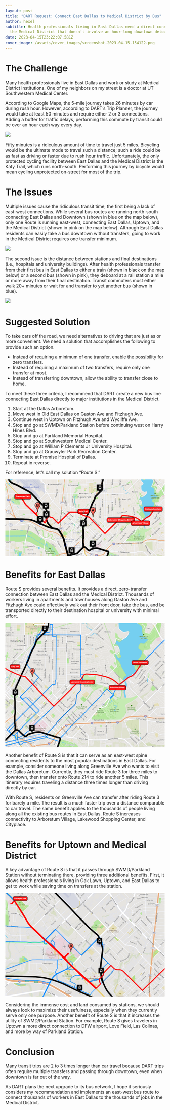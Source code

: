 ```yaml
---
layout: post
title: "DART Request: Connect East Dallas to Medical District by Bus"
author: hexel
subtitle: Health professionals living in East Dallas need a direct connection to
  the Medical District that doesn't involve an hour-long downtown detour.
date: 2023-04-15T23:22:07.581Z
cover_image: /assets/cover_images/screenshot-2023-04-15-154122.png
---
```

# The Challenge

Many health professionals live in East Dallas and work or study at Medical District institutions. One of my neighbors on my street is a doctor at UT Southwestern Medical Center.

According to Google Maps, the 5-mile journey takes 26 minutes by car during rush hour. However, according to DART’s Trip Planner, the journey would take at least 50 minutes and require either 2 or 3 connections. Adding a buffer for traffic delays, performing this commute by transit could be over an hour each way every day.

![](https://lh3.googleusercontent.com/keep-bbsk/AO8PoW11vxKAU7wkW5xL83dX8giT7h4geOZRfOyNab2kVIJ5Vs46Cq11xvACz2FL6nKS1FtL_64KaEPYhYczDq4nUt5DZV--nty6ftG7LVg-rk1YRFcN=s1600)

Fifty minutes is a ridiculous amount of time to travel just 5 miles. Bicycling would be the ultimate mode to travel such a distance; such a ride could be as fast as driving or faster due to rush hour traffic. Unfortunately, the only protected cycling facility between East Dallas and the Medical District is the Katy Trail, which runs north-south. Performing this journey by bicycle would mean cycling unprotected on-street for most of the trip.

# The Issues

Multiple issues cause the ridiculous transit time, the first being a lack of east-west connections. While several bus routes are running north-south connecting East Dallas and Downtown (shown in blue on the map below), only one Route is running east-west, connecting East Dallas, Uptown, and the Medical District (shown in pink on the map below). Although East Dallas residents can easily take a bus downtown without transfers, going to work in the Medical District requires one transfer minimum.

![](https://lh3.googleusercontent.com/keep-bbsk/AO8PoW0P0OUesvd42lqA7IKj0gXSpdsiJJhIB0yDv3gxWKpGtRU0S69-oOeMJBllvCjBNW0SlXmC-P0KR6RE2msYqFEiuxGaPIDO3dpS3XQG0Q5HXBmQ=s1600)

The second issue is the distance between stations and final destinations (i.e., hospitals and university buildings). After health professionals transfer from their first bus in East Dallas to either a train (shown in black on the map below) or a second bus (shown in pink), they deboard at a rail station a mile or more away from their final destination. Transit commuters must either walk 20+ minutes or wait for and transfer to yet another bus (shown in blue).

![](https://lh3.googleusercontent.com/keep-bbsk/AO8PoW0y0Lb-KDf3WrvAmPlmLcuUpyugl7xc7A08Iwy2zgfZTnYW_HP8GGHeApJD04Ow-KJZAjv6DmebKUkO4W9k-SdIBx_8ey5hSgGC-KWUCsBgZumz=s1600)

# Suggested Solution

To take cars off the road, we need alternatives to driving that are just as or more convenient. We need a solution that accomplishes the following to provide such an option.

* Instead of requiring a minimum of one transfer, enable the possibility for zero transfers.
* Instead of requiring a maximum of two transfers, require only one transfer at most.
* Instead of transferring downtown, allow the ability to transfer close to home.

To meet these three criteria, I recommend that DART create a new bus line connecting East Dallas directly to major institutions in the Medical District.

1. Start at the Dallas Arboretum.
2. Move west in Old East Dallas on Gaston Ave and Fitzhugh Ave.
3. Continue west in Uptown on Fitzhugh Ave and Wycliffe Ave.
4. Stop and go at SWMD/Parkland Station before continuing west on Harry Hines Blvd.
5. Stop and go at Parkland Memorial Hospital.
6. Stop and go at Southwestern Medical Center.
7. Stop and go at William P Clements Jr University Hospital.
8. Stop and go at Grauwyler Park Recreation Center.
9. Terminate at Promise Hospital of Dallas.
10. Repeat in reverse.

For reference, let’s call my solution “Route S.”

![](/assets/cover_images/screenshot-2023-04-15-154122.png)

# Benefits for East Dallas

Route S provides several benefits. It provides a direct, zero-transfer connection between East Dallas and the Medical District. Thousands of workers living in apartments and townhouses along Gaston Ave and Fitzhugh Ave could effectively walk out their front door, take the bus, and be transported directly to their destination hospital or university with minimal effort.

![](/assets/cover_images/screenshot-2023-04-15-154756.png)

Another benefit of Route S is that it can serve as an east-west spine connecting residents to the most popular destinations in East Dallas. For example, consider someone living along Greenville Ave who wants to visit the Dallas Arboretum. Currently, they must ride Route 3 for three miles to downtown, then transfer onto Route 214 to ride another 5 miles. This itinerary requires traveling a distance three times longer than driving directly by car.

With Route S, residents on Greenville Ave can transfer after riding Route 3 for barely a mile. The result is a much faster trip over a distance comparable to car travel. The same benefit applies to the thousands of people living along all the existing bus routes in East Dallas. Route S increases connectivity to Arboretum Village, Lakewood Shopping Center, and Cityplace.

# Benefits for Uptown and Medical District

A key advantage of Route S is that it passes through SWMD/Parkland Station without terminating there, providing three additional benefits. First, it allows health professionals living in Oak Lawn, Uptown, and East Dallas to get to work while saving time on transfers at the station.

![](/assets/cover_images/screenshot-2023-04-15-154937.png)

Considering the immense cost and land consumed by stations, we should always look to maximize their usefulness, especially when they currently serve only one purpose. Another benefit of Route S is that it increases the utility of SWMD/Parkland Station. For example, Route S gives travelers in Uptown a more direct connection to DFW airport, Love Field, Las Colinas, and more by way of Parkland Station.

# Conclusion

Many transit trips are 2 to 3 times longer than car travel because DART trips often require multiple transfers and passing through downtown, even when downtown is far out of the way.

As DART plans the next upgrade to its bus network, I hope it seriously considers my recommendation and implements an east-west bus route to connect thousands of workers in East Dallas to the thousands of jobs in the Medical District.